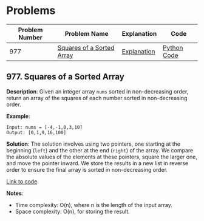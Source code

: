 # Problems

| Problem Number | Problem Name                             | Explanation                                    | Code                                      |
|----------------|------------------------------------------|------------------------------------------------|-------------------------------------------|
| 977            | [Squares of a Sorted Array](#977-squares-of-a-sorted-array) | [Explanation](#977-squares-of-a-sorted-array) | [Python Code](./977_squares_of_a_sorted_array.py) |

## 977. Squares of a Sorted Array

**Description**:
Given an integer array `nums` sorted in non-decreasing order, return an array of the squares of each number sorted in non-decreasing order.

**Example**:
```plaintext
Input: nums = [-4,-1,0,3,10]
Output: [0,1,9,16,100]
```

**Solution**:
The solution involves using two pointers, one starting at the beginning (`left`) and the other at the end (`right`) of the array. We compare the absolute values of the elements at these pointers, square the larger one, and move the pointer inward. We store the results in a new list in reverse order to ensure the final array is sorted in non-decreasing order.

[Link to code](977_squares_of_a_sorted_array.py)

**Notes**:
- Time complexity: O(n), where n is the length of the input array.
- Space complexity: O(n), for storing the result.